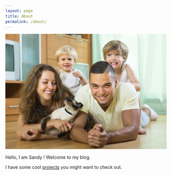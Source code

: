 ```yaml
---
layout: page
title: About
permalink: /about/
---
```


![My lovely family](/images/testimonial-mcphersons.jpg)

Hello, I am Sandy ! Welcome to my blog.

I have some cool [projects](/projects) you might want to check out.